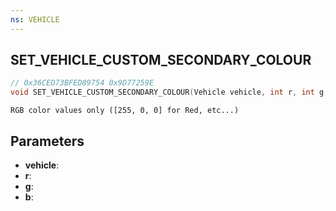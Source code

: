 ```yaml
---
ns: VEHICLE
---
```

## SET_VEHICLE_CUSTOM_SECONDARY_COLOUR

```c
// 0x36CED73BFED89754 0x9D77259E
void SET_VEHICLE_CUSTOM_SECONDARY_COLOUR(Vehicle vehicle, int r, int g, int b);
```

```
RGB color values only ([255, 0, 0] for Red, etc...)  
```

## Parameters
* **vehicle**: 
* **r**: 
* **g**: 
* **b**: 
